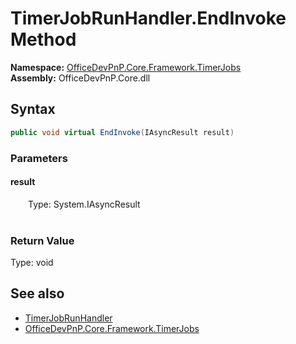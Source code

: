 # TimerJobRunHandler.EndInvoke Method  
  

**Namespace:** [OfficeDevPnP.Core.Framework.TimerJobs](OfficeDevPnP.Core.Framework.TimerJobs.md)  
**Assembly:** OfficeDevPnP.Core.dll  
## Syntax
```C#
public void virtual EndInvoke(IAsyncResult result)
```
### Parameters
#### result  
&emsp;&emsp;Type: System.IAsyncResult  
&emsp;&emsp;  

  

### Return Value
Type: void  

## See also
- [TimerJobRunHandler](OfficeDevPnP.Core.Framework.TimerJobs.TimerJobRunHandler.md) 
- [OfficeDevPnP.Core.Framework.TimerJobs](OfficeDevPnP.Core.Framework.TimerJobs.md) 
